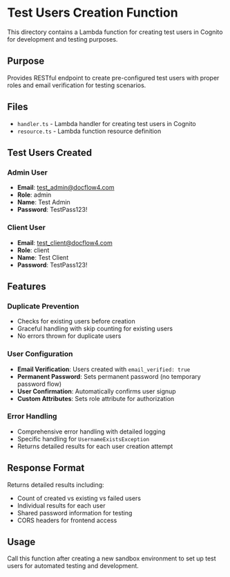 # Test Users Creation Function

This directory contains a Lambda function for creating test users in Cognito for development and testing purposes.

## Purpose
Provides RESTful endpoint to create pre-configured test users with proper roles and email verification for testing scenarios.

## Files
- `handler.ts` - Lambda handler for creating test users in Cognito
- `resource.ts` - Lambda function resource definition

## Test Users Created

### Admin User
- **Email**: test_admin@docflow4.com
- **Role**: admin
- **Name**: Test Admin
- **Password**: TestPass123!

### Client User  
- **Email**: test_client@docflow4.com
- **Role**: client
- **Name**: Test Client
- **Password**: TestPass123!

## Features

### Duplicate Prevention
- Checks for existing users before creation
- Graceful handling with skip counting for existing users
- No errors thrown for duplicate users

### User Configuration
- **Email Verification**: Users created with `email_verified: true`
- **Permanent Password**: Sets permanent password (no temporary password flow)
- **User Confirmation**: Automatically confirms user signup
- **Custom Attributes**: Sets role attribute for authorization

### Error Handling
- Comprehensive error handling with detailed logging
- Specific handling for `UsernameExistsException`
- Returns detailed results for each user creation attempt

## Response Format
Returns detailed results including:
- Count of created vs existing vs failed users
- Individual results for each user
- Shared password information for testing
- CORS headers for frontend access

## Usage
Call this function after creating a new sandbox environment to set up test users for automated testing and development.